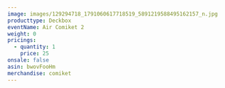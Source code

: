 ```yaml
---
image: images/129294718_1791060617718519_5891219588495162157_n.jpg
producttype: Deckbox
eventName: Air Comiket 2
weight: 0
pricings:
  - quantity: 1
    price: 25
onsale: false
asin: bwovFooHm
merchandise: comiket
---
```

